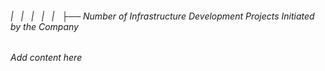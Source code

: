 ###### |   |   |   |   |   ├── Number of Infrastructure Development Projects Initiated by the Company

*Add content here*